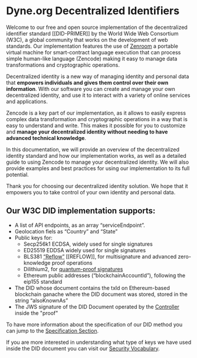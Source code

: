 # Dyne.org Decentralized Identifiers

Welcome to our free and open source implementation of the decentralized identifier standard [[DID-PRIMER]] by the World Wide Web Consortium (W3C), a global community that works on the development of web standards. Our implementation features the use of [Zenroom](https://zenroom.org) a portable virtual machine for smart-contract language execution that can process simple human-like language (Zencode) making it easy to manage data transformations and cryptographic operations.

Decentralized identity is a new way of managing identity and personal data that **empowers individuals and gives them control over their own information**. With our software you can create and manage your own decentralized identity, and use it to interact with a variety of online services and applications.

Zencode is a key part of our implementation, as it allows to easily express complex data transformation and cryptographic operations in a way that is easy to understand and write. This makes it possible for you to customize and **manage your decentralized identity without needing to have advanced technical knowledge**.

In this documentation, we will provide an overview of the decentralized identity standard and how our implementation works, as well as a detailed guide to using Zencode to manage your decentralized identity. We will also provide examples and best practices for using our implementation to its full potential.

Thank you for choosing our decentralized identity solution. We hope that it empowers you to take control of your own identity and personal data.

## Our W3C DID implementation supports: 
* A list of API endpoints, as an array “serviceEndpoint”.
* Geolocation fiels as “Country” and “State”
* Public keys for:
  * Secp256k1 ECDSA, widely used for single signatures
  * ED25519 EDDSA widely used for single signatures
  * BLS381 [“Reflow”](https://medium.com/think-do-tank/reflow-crypto-material-passports-for-the-circular-economy-d75b3aa63678) [[REFLOW]], for multisignature and advanced zero-knowledge proof operations
  * Dilithium2, for [quantum-proof signatures](https://medium.com/think-do-tank/quantum-proof-cryptography-e23b165b3bbd)
  * Ethereum public addresses (“blockchainAccountId”), following the eip155 standard 
* The DID whose document contains the txId on Ethereum-based blockchain ganache where the DID document was stored, stored in the string “alsoKnownAs”
* The JWS signature of the DID Document operated by the [Controller](https://did.dyne.org/docs/) inside the "proof"

To have more information about the specification of our DID method you can jump to the [Specification Section](specification.md?id=specification). 

If you are more interested in understanding what type of keys we have used inside the DID document you can visit our [Security Vocabulary](security.md).
